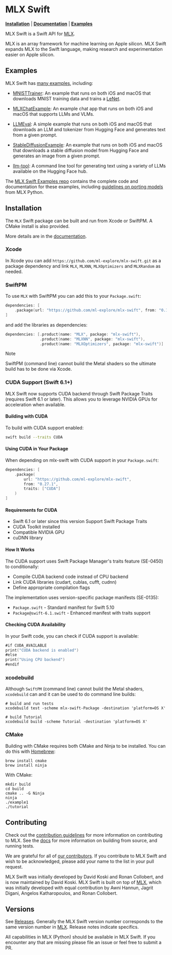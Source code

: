 # MLX Swift

[**Installation**](#installation) | [**Documentation**](https://swiftpackageindex.com/ml-explore/mlx-swift/main/documentation/mlx) | [**Examples**](#examples)

MLX Swift is a Swift API for [MLX](https://ml-explore.github.io/mlx/build/html/index.html).

MLX is an array framework for machine learning on Apple silicon. MLX Swift
expands MLX to the Swift language, making research and experimentation easier
on Apple silicon.

## Examples

MLX Swift has [many
examples](https://swiftpackageindex.com/ml-explore/mlx-swift/main/documentation/mlx/examples),
including:

- [MNISTTrainer](https://github.com/ml-explore/mlx-swift-examples/blob/main/Applications/MNISTTrainer/README.md): An example that runs on
  both iOS and macOS that downloads MNIST training data and trains a
  [LeNet](https://en.wikipedia.org/wiki/LeNet).

- [MLXChatExample](https://github.com/ml-explore/mlx-swift-examples/blob/main/Applications/MLXChatExample/README.md): An example chat app that runs on both iOS and macOS that supports LLMs and VLMs.

- [LLMEval](https://github.com/ml-explore/mlx-swift-examples/blob/main/Applications/LLMEval/README.md): A simple example that runs on both iOS
  and macOS that downloads an LLM and tokenizer from Hugging Face and
  generates text from a given prompt.

- [StableDiffusionExample](https://github.com/ml-explore/mlx-swift-examples/blob/main/Applications/StableDiffusionExample/README.md): An
  example that runs on both iOS and macOS that downloads a stable diffusion model
  from Hugging Face and generates an image from a given prompt.

- [llm-tool](https://github.com/ml-explore/mlx-swift-examples/blob/main/Tools/llm-tool/README.md): A command line tool for generating text
  using a variety of LLMs available on the Hugging Face hub.

The [MLX Swift Examples repo](https://github.com/ml-explore/mlx-swift-examples)
contains the complete code and documentation for these examples, including
[guidelines on porting models](https://swiftpackageindex.com/ml-explore/mlx-swift-examples/main/documentation/mlxlmcommon/porting)
from MLX Python.

## Installation

The ``MLX`` Swift package can be built and run from Xcode or SwiftPM. A CMake install is also provided.

More details are in the [documentation](https://swiftpackageindex.com/ml-explore/mlx-swift/main/documentation/mlx/install).

### Xcode

In Xcode you can add `https://github.com/ml-explore/mlx-swift.git` as a package
dependency and link `MLX`, `MLXNN`, `MLXOptimizers` and `MLXRandom` as needed.

### SwiftPM

To use ``MLX`` with SwiftPM you can add this to your `Package.swift`:

```swift
dependencies: [
    .package(url: "https://github.com/ml-explore/mlx-swift", from: "0.10.0")
]
```

and add the libraries as dependencies:

```swift
dependencies: [.product(name: "MLX", package: "mlx-swift"),
               .product(name: "MLXNN", package: "mlx-swift"),
               .product(name: "MLXOptimizers", package: "mlx-swift")]
```

> [!Note]
> SwiftPM (command line) cannot build the Metal shaders so the ultimate build has to be done
> via Xcode.

### CUDA Support (Swift 6.1+)

MLX Swift now supports CUDA backend through Swift Package Traits (requires Swift 6.1 or later). This allows you to leverage NVIDIA GPUs for acceleration when available.

#### Building with CUDA

To build with CUDA support enabled:

```bash
swift build --traits CUDA
```

#### Using CUDA in Your Package

When depending on mlx-swift with CUDA support in your `Package.swift`:

```swift
dependencies: [
    .package(
        url: "https://github.com/ml-explore/mlx-swift", 
        from: "0.27.1",
        traits: ["CUDA"]
    )
]
```

#### Requirements for CUDA

- Swift 6.1 or later since this version Support Swift Package Traits 
- CUDA Toolkit installed
- Compatible NVIDIA GPU
- cuDNN library

#### How It Works

The CUDA support uses Swift Package Manager's traits feature (SE-0450) to conditionally:
- Compile CUDA backend code instead of CPU backend
- Link CUDA libraries (cudart, cublas, cufft, cudnn)
- Define appropriate compilation flags

The implementation uses version-specific package manifests (SE-0135):
- `Package.swift` - Standard manifest for Swift 5.10
- `Package@swift-6.1.swift` - Enhanced manifest with traits support

#### Checking CUDA Availability

In your Swift code, you can check if CUDA support is available:

```swift
#if CUDA_AVAILABLE
print("CUDA backend is enabled")
#else
print("Using CPU backend")
#endif
```

### xcodebuild

Although `SwiftPM` (command line) cannot build the Metal shaders, `xcodebuild` can and
it can be used to do command line builds:

```shell
# build and run tests
xcodebuild test -scheme mlx-swift-Package -destination 'platform=OS X'

# build Tutorial
xcodebuild build -scheme Tutorial -destination 'platform=OS X'
```

### CMake

Building with CMake requires both CMake and Ninja to be installed. You can do
this with [Homebrew](https://brew.sh/):

```shell
brew install cmake
brew install ninja
```

With CMake:

```shell
mkdir build
cd build
cmake .. -G Ninja
ninja
./example1
./tutorial
```

## Contributing

Check out the [contribution guidelines](CONTRIBUTING.md) for more information
on contributing to MLX. See the
[docs](https://swiftpackageindex.com/ml-explore/mlx-swift/main/documentation/mlx/install) for more
information on building from source, and running tests.

We are grateful for all of [our
contributors](ACKNOWLEDGMENTS.md#Individual-Contributors). If you contribute
to MLX Swift and wish to be acknowledged, please add your name to the list in your
pull request.

MLX Swift was initially developed by David Koski and Ronan Collobert, and is
now maintained by David Koski. MLX Swift is built on top of
[MLX](https://github.com/ml-explore/mlx), which was initially developed with
equal contribution by Awni Hannun, Jagrit Digani, Angelos Katharopoulos, and
Ronan Collobert.

## Versions

See [Releases](https://github.com/ml-explore/mlx-swift/releases).  Generally the MLX Swift version number corresponds to the same version number in [MLX](https://github.com/ml-explore/mlx).  Release notes indicate specifics.

All capabilities in MLX (Python) should be available in MLX Swift.  If you encounter any that are missing please file an issue or feel free to submit a PR.
